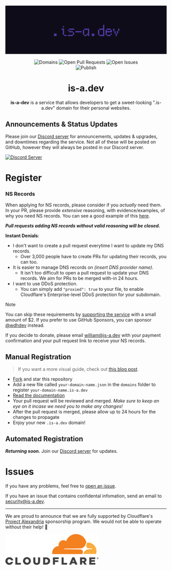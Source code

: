 <p align="center">
   <img alt="is-a.dev Banner" src="https://raw.githubusercontent.com/is-a-dev/register/main/media/banner.png">
</p>

<p align="center">
   <img alt="Domains" src="https://img.shields.io/github/directory-file-count/is-a-dev/register/domains?color=5c46eb&label=domains&style=for-the-badge">
   <img alt="Open Pull Requests" src="https://img.shields.io/github/issues-raw/is-a-dev/register?color=5c46eb&label=issues&style=for-the-badge">
   <img alt="Open Issues" src="https://img.shields.io/github/issues-pr-raw/is-a-dev/register?color=5c46eb&label=pull%20requests&style=for-the-badge">
   <br>
   <img alt="Publish" src="https://github.com/is-a-dev/register/actions/workflows/publish.yml/badge.svg">
</p>

<h1 align="center">is-a.dev</h1>

<p align="center"><strong>is-a-dev</strong> is a service that allows developers to get a sweet-looking ".is-a.dev" domain for their personal websites.</p>

## Announcements & Status Updates
Please join our [Discord server](https://discord.gg/is-a-dev-830872854677422150) for announcements, updates & upgrades, and downtimes regarding the service.
Not all of these will be posted on GitHub, however they will always be posted in our Discord server.

<a href="https://discord.gg/is-a-dev-830872854677422150"><img alt="Discord Server" src="https://invidget.wdh.app/is-a-dev-830872854677422150"></a>

# Register
### NS Records
When applying for NS records, please consider if you *actually* need them.
In your PR, please provide *extensive* reasoning, with evidence/examples, of why you need NS records.
You can see a good example of this [here](https://github.com/is-a-dev/register/pull/17592).

***Pull requests adding NS records without valid reasoning will be closed.***

**Instant Denials**:
- I don't want to create a pull request everytime I want to update my DNS records.
  - Over 3,000 people have to create PRs for updating their records, you can too.
- It is easier to manage DNS records on *(insert DNS provider name)*.
   - It isn't too difficult to open a pull request to update your DNS records. We aim for PRs to be merged with-in 24 hours.
- I want to use DDoS protection.
   - You can simply add `"proxied": true` to your file, to enable Cloudflare's Enterprise-level DDoS protection for your subdomain.

> [!NOTE]
> You can skip these requirements by [supporting the service](https://wdh.gg/pvNCdvs) with a small amount of $2. If you prefer to use GitHub Sponsors, you can sponsor [@wdhdev](https://github.com/sponsors/wdhdev) instead.
>
> If you decide to donate, please email william@is-a.dev with your payment confirmation and your pull request link to receive your NS records.

## Manual Registration
> If you want a more visual guide, check out [this blog post](https://wdh.gg/tX3ghge).

- [Fork](https://github.com/is-a-dev/register/fork) and star this repository
- Add a new file called `your-domain-name.json` in the `domains` folder to register `your-domain-name.is-a.dev`
- [Read the documentation](https://is-a.dev/docs)
- Your pull request will be reviewed and merged. *Make sure to keep an eye on it incase we need you to make any changes!*
- After the pull request is merged, please allow up to 24 hours for the changes to propagate
- Enjoy your new `.is-a.dev` domain!

## Automated Registration
***Returning soon.*** Join our [Discord server](https://discord.gg/is-a-dev-830872854677422150) for updates.

# Issues
If you have any problems, feel free to [open an issue](https://github.com/is-a-dev/register/issues/new/choose).

If you have an issue that contains confidental infomation, send an email to security@is-a.dev.

---

We are proud to announce that we are fully supported by Cloudflare's [Project Alexandria](https://www.cloudflare.com/lp/project-alexandria) sponsorship program. We would not be able to operate without their help! 💖

<a href="https://www.cloudflare.com">
   <img alt="Cloudflare Logo" src="https://raw.githubusercontent.com/is-a-dev/register/main/media/cloudflare.png" height="96">
</a>
